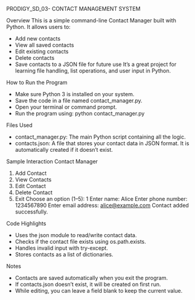  PRODIGY_SD_03- CONTACT MANAGEMENT SYSTEM

Overview
This is a simple command-line Contact Manager built with Python. It allows users to:
- Add new contacts
- View all saved contacts
- Edit existing contacts
- Delete contacts
- Save contacts to a JSON file for future use
It’s a great project for learning file handling, list operations, and user input in Python.

How to Run the Program
- Make sure Python 3 is installed on your system.
- Save the code in a file named contact_manager.py.
- Open your terminal or command prompt.
- Run the program using:
python contact_manager.py



Files Used
- contact_manager.py: The main Python script containing all the logic.
- contacts.json: A file that stores your contact data in JSON format. It is automatically created if it doesn’t exist.

Sample Interaction
Contact Manager
1. Add Contact
2. View Contacts
3. Edit Contact
4. Delete Contact
5. Exit
Choose an option (1–5): 1
Enter name: Alice
Enter phone number: 1234567890
Enter email address: alice@example.com
Contact added successfully.

Code Highlights
- Uses the json module to read/write contact data.
- Checks if the contact file exists using os.path.exists.
- Handles invalid input with try-except.
- Stores contacts as a list of dictionaries.

 Notes
- Contacts are saved automatically when you exit the program.
- If contacts.json doesn’t exist, it will be created on first run.
- While editing, you can leave a field blank to keep the current value.


